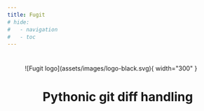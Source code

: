 ```yaml
---
title: Fugit
# hide:
#   - navigation
#   - toc
---
```


#

<figure markdown>
  ![Fugit logo](assets/images/logo-black.svg){ width="300" }
</figure>

<center>
    <h1 class="title">Pythonic git diff handling</h1>
</center>
